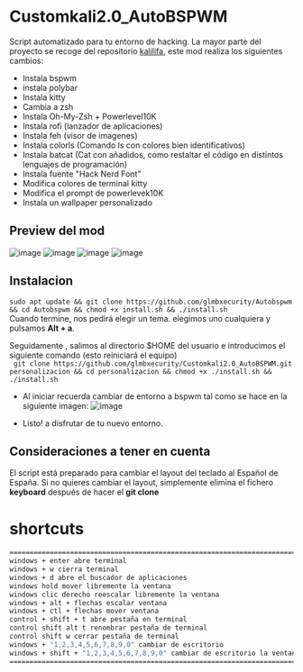 # Customkali2.0_AutoBSPWM

Script automatizado para tu entorno de hacking. La mayor parte del proyecto se recoge del repositorio [kalilifa](https://github.com/Lafassj/KaliLafa), este mod realiza los siguientes cambios:  
* Instala bspwm
* instala polybar
* Instala kitty
* Cambia a zsh
* Instala Oh-My-Zsh + Powerlevel10K
* Instala rofi (lanzador de aplicaciones)
* Instala feh (visor de imagenes)
* Instala colorls (Comando ls con colores bien identificativos)
* Instala batcat (Cat con añadidos, como restaltar el código en distintos lenguajes de programación)
* Instala fuente "Hack Nerd Font"
* Modifica colores de terminal kitty
* Modifica el prompt de powerlevek10K
* Instala un wallpaper personalizado

## Preview del mod
![image](https://github.com/glmbxecurity/Customkali2.0_AutoBSPWM/assets/137443771/274f031e-62b5-4e12-a70b-8b66d05e12bc)
![image](https://github.com/glmbxecurity/Customkali2.0_AutoBSPWM/assets/137443771/8ef532e7-f5c2-440f-b97e-f431a0543834)
![image](https://github.com/glmbxecurity/Customkali2.0_AutoBSPWM/assets/137443771/9299dfce-4309-4eca-8a48-89836110dd72)
![image](https://github.com/glmbxecurity/Customkali2.0_AutoBSPWM/assets/137443771/1b0642e8-245a-42af-b08c-80afe67dad07)


## Instalacion
``` sudo apt update && git clone https://github.com/glmbxecurity/Autobspwm && cd Autobspwm && chmod +x install.sh && ./install.sh ```  
Cuando termine, nos pedirá elegir un tema. elegimos uno cualquiera y pulsamos **Alt + a**.

Seguidamente , salimos al directorio $HOME del usuario e introducimos el siguiente comando (esto reiniciará el equipo)  
``` git clone https://github.com/glmbxecurity/Customkali2.0_AutoBSPWM.git personalizacion && cd personalizacion && chmod +x ./install.sh && ./install.sh``` 
* Al iniciar recuerda cambiar de entorno a bspwm tal como se hace en la siguiente imagen:
![image](https://github.com/glmbxecurity/Customkali2.0_AutoBSPWM/assets/137443771/1cd4b86a-5d25-4593-b4eb-83d494ed0a82)

* Listo! a disfrutar de tu nuevo entorno.

## Consideraciones a tener en cuenta
El script está preparado para cambiar el layout del teclado al Español de España. Si no quieres cambiar el layout, simplemente elimina el fichero **keyboard** después de hacer el **git clone**

# shortcuts
```bash
===========================================================================================================
windows + enter abre terminal 
windows + w cierra terminal
windows + d abre el buscador de aplicaciones
windows hold mover libremente la ventana
windows clic derecho reescalar libremente la ventana
windows + alt + flechas escalar ventana
windows + ctl + flechas mover ventana
control + shift + t abre pestaña en terminal
control shift alt t renombrar pestaña de terminal
control shift w cerrar pestaña de terminal
windows + "1,2,3,4,5,6,7,8,9,0" cambiar de escritorio
windows + shift + "1,2,3,4,5,6,7,8,9,0" cambiar de escritorio la ventana actual al escritorio seleccionado
============================================================================================================
```
